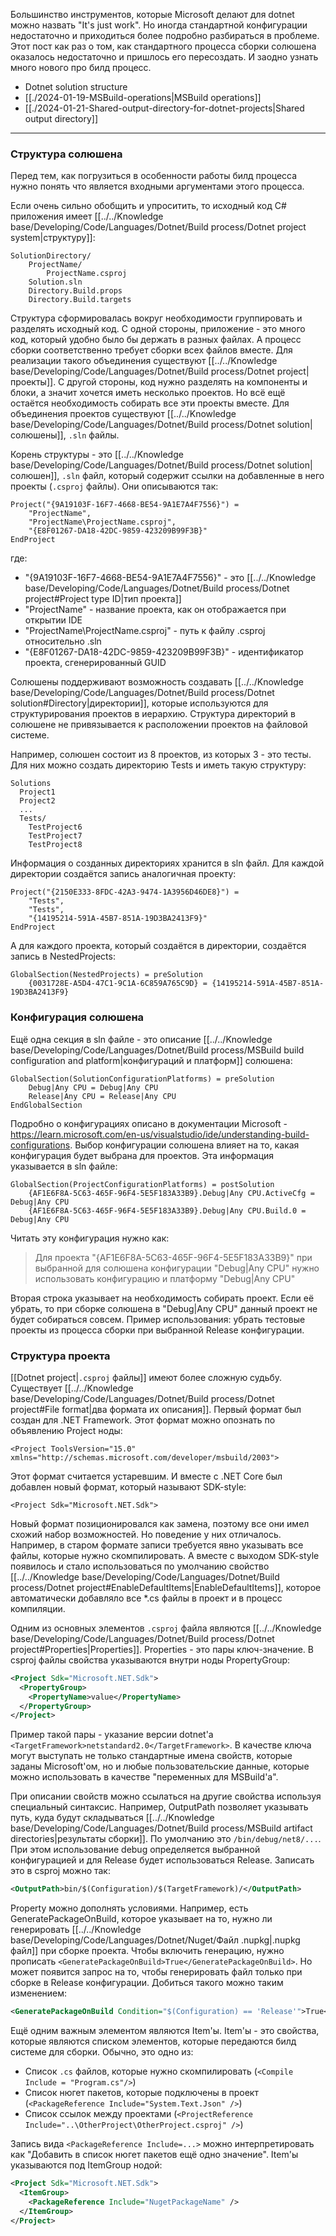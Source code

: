 Большинство инструментов, которые Microsoft делают для dotnet можно назвать "It's just work". Но иногда стандартной конфигурации недостаточно и приходиться более подробно разбираться в проблеме. Этот пост как раз о том, как стандартного процесса сборки солюшена оказалось недостаточно и пришлось его пересоздать. И заодно узнать много нового про билд процесс.

- Dotnet solution structure
- [[./2024-01-19-MSBuild-operations|MSBuild operations]]
- [[./2024-01-21-Shared-output-directory-for-dotnet-projects|Shared output directory]]

---
### Структура солюшена
Перед тем, как погрузиться в особенности работы билд процесса нужно понять что является входными аргументами этого процесса.

Если очень сильно обобщить и упроситить, то исходный код C# приложения имеет [[../../Knowledge base/Developing/Code/Languages/Dotnet/Build process/Dotnet project system|структуру]]:
```
SolutionDirectory/
	ProjectName/
		ProjectName.csproj
	Solution.sln
	Directory.Build.props
	Directory.Build.targets
```

Структура сформировалась вокруг необходимости группировать и разделять исходный код. С одной стороны, приложение - это много код, который удобно было бы держать в разных файлах. А процесс сборки соответственно требует сборки всех файлов вместе. Для реализации такого объединения существуют [[../../Knowledge base/Developing/Code/Languages/Dotnet/Build process/Dotnet project|проекты]].
С другой стороны, код нужно разделять на компоненты и блоки, а значит хочется иметь несколько проектов. Но всё ещё остаётся необходимость собирать все эти проекты вместе. Для объединения проектов существуют [[../../Knowledge base/Developing/Code/Languages/Dotnet/Build process/Dotnet solution|солюшены]], `.sln`  файлы.

Корень структуры - это [[../../Knowledge base/Developing/Code/Languages/Dotnet/Build process/Dotnet solution|солюшен]], `.sln` файл, который содержит ссылки на добавленные в него проекты (`.csproj` файлы). Они описываются так:

```
Project("{9A19103F-16F7-4668-BE54-9A1E7A4F7556}") =
	"ProjectName",
	"ProjectName\ProjectName.csproj",
	"{E8F01267-DA18-42DC-9859-423209B99F3B}"
EndProject
```

где:
- "{9A19103F-16F7-4668-BE54-9A1E7A4F7556}" - это [[../../Knowledge base/Developing/Code/Languages/Dotnet/Build process/Dotnet project#Project type ID|тип проекта]]
- "ProjectName" - название проекта, как он отображается при открытии IDE
- "ProjectName\ProjectName.csproj" - путь к файлу .csproj относительно .sln
- "{E8F01267-DA18-42DC-9859-423209B99F3B}" - идентификатор проекта, сгенерированный GUID

Солюшены поддерживают возможность создавать [[../../Knowledge base/Developing/Code/Languages/Dotnet/Build process/Dotnet solution#Directory|директории]], которые используются для структурирования проектов в иерархию. Структура директорий в солюшене не привязывается к расположении проектов на файловой системе. 

Например, солюшен состоит из 8 проектов, из которых 3 - это тесты. Для них можно создать директорию Tests и иметь такую структуру:
```
Solutions
  Project1
  Project2
  ...
  Tests/
    TestProject6
    TestProject7
    TestProject8
```

Информация о созданных директориях хранится в sln файл. Для каждой директории создаётся запись аналогичная проекту:
```
Project("{2150E333-8FDC-42A3-9474-1A3956D46DE8}") =
	"Tests",
	"Tests",
	"{14195214-591A-45B7-851A-19D3BA2413F9}"
EndProject
```
А для каждого проекта, который создаётся в директории, создаётся запись в NestedProjects:
```
GlobalSection(NestedProjects) = preSolution
	{0031728E-A5D4-47C1-9C1A-6C859A765C9D} = {14195214-591A-45B7-851A-19D3BA2413F9}
```

### Конфигурация солюшена
Ещё одна секция в sln файле - это описание [[../../Knowledge base/Developing/Code/Languages/Dotnet/Build process/MSBuild build configuration and platform|конфигураций и платформ]] солюшена:
```
GlobalSection(SolutionConfigurationPlatforms) = preSolution
	Debug|Any CPU = Debug|Any CPU
	Release|Any CPU = Release|Any CPU
EndGlobalSection
```
Подробно о конфигурациях описано в документации Microsoft - https://learn.microsoft.com/en-us/visualstudio/ide/understanding-build-configurations. Выбор конфигурации солюшена влияет на то, какая конфигурация будет выбрана для проектов. Эта информация указывается в sln файле:
```
GlobalSection(ProjectConfigurationPlatforms) = postSolution
	{AF1E6F8A-5C63-465F-96F4-5E5F183A33B9}.Debug|Any CPU.ActiveCfg = Debug|Any CPU
	{AF1E6F8A-5C63-465F-96F4-5E5F183A33B9}.Debug|Any CPU.Build.0 = Debug|Any CPU
```

Читать эту конфигурация нужно как:
> Для проекта "{AF1E6F8A-5C63-465F-96F4-5E5F183A33B9}" при выбранной для солюшена конфигурации "Debug|Any CPU" нужно использовать конфигурацию и платформу "Debug|Any CPU"

Вторая строка указывает на необходимость собирать проект. Если её убрать, то при сборке солюшена в "Debug|Any CPU" данный проект не будет собираться совсем. Пример использования: убрать тестовые проекты из процесса сборки при выбранной Release конфигурации.

### Структура проекта
[[Dotnet project|`.csproj` файлы]] имеют более сложную судьбу. Существует [[../../Knowledge base/Developing/Code/Languages/Dotnet/Build process/Dotnet project#File format|два формата их описания]]. Первый формат был создан для .NET Framework. Этот формат можно опознать по объявлению Project ноды:

```
<Project ToolsVersion="15.0" xmlns="http://schemas.microsoft.com/developer/msbuild/2003">
```

Этот формат считается устаревшим. И вместе с .NET Core был добавлен новый формат, который называют SDK-style:

```
<Project Sdk="Microsoft.NET.Sdk">
```

Новый формат позиционировался как замена, поэтому все они имел схожий набор возможностей. Но поведение у них отличалось. Например, в старом формате записи требуется явно указывать все файлы, которые нужно скомпилировать. А вместе с выходом SDK-style появилось и стало использоваться по умолчанию свойство [[../../Knowledge base/Developing/Code/Languages/Dotnet/Build process/Dotnet project#EnableDefaultItems|EnableDefaultItems]], которое автоматически добавляло все \*.cs файлы в проект и в процесс компиляции.

Одним из основных элементов `.csproj` файла являются [[../../Knowledge base/Developing/Code/Languages/Dotnet/Build process/Dotnet project#Properties|Properties]]. Properties - это пары ключ-значение. В csproj файлы свойства указываются внутри ноды PropertyGroup:

```xml
<Project Sdk="Microsoft.NET.Sdk">
  <PropertyGroup>
    <PropertyName>value</PropertyName>
  </PropertyGroup>
</Project>
```


Пример такой пары - указание версии dotnet'а `<TargetFramework>netstandard2.0</TargetFramework>`. В качестве ключа могут выступать не только стандартные имена свойств, которые заданы Microsoft'ом, но и любые пользовательские данные, которые можно использовать в качестве "переменных для MSBuild'а".

При описании свойств можно ссылаться на другие свойства используя специальный синтаксис. Например, OutputPath позволяет указывать путь, куда будут складываться [[../../Knowledge base/Developing/Code/Languages/Dotnet/Build process/MSBuild artifact directories|результаты сборки]]. По умолчанию это `/bin/debug/net8/...`.  При этом использование debug определяется выбранной конфигурацией и для Release будет использоваться Release. Записать это в csproj можно так:
```xml
<OutputPath>bin/$(Configuration)/$(TargetFramework)/</OutputPath>
```

Property можно дополнять условиями. Например, есть GeneratePackageOnBuild, которое указывает на то, нужно ли генерировать [[../../Knowledge base/Developing/Code/Languages/Dotnet/Nuget/Файл .nupkg|.nupkg файл]] при сборке проекта. Чтобы включить генерацию, нужно прописать `<GeneratePackageOnBuild>True</GeneratePackageOnBuild>`. Но может появится запрос на то, чтобы генерировать файл только при сборке в Release конфигурации. Добиться такого можно таким изменением:

```xml
<GeneratePackageOnBuild Condition="$(Configuration) == 'Release'">True</GeneratePackageOnBuild>
```

Ещё одним важным элементом являются Item'ы. Item'ы - это свойства, которые являются списком элементов, которые передаются билд системе для сборки. Обычно, это одно из:
- Список `.cs` файлов, которые нужно скомпилировать (`<Compile Include = "Program.cs"/>`)
- Список нюгет пакетов, которые подключены в проект (`<PackageReference Include="System.Text.Json" />`)
- Список ссылок между проектами (`<ProjectReference Include="..\OtherProject\OtherProject.csproj" />`)

Запись вида `<PackageReference Include=...>` можно интерпретировать как "Добавить в список нюгет пакетов ещё одно значение". Item'ы указываются под ItemGroup нодой:
```xml
<Project Sdk="Microsoft.NET.Sdk">
  <ItemGroup>
    <PackageReference Include="NugetPackageName" />
  </ItemGroup>
</Project>
```
